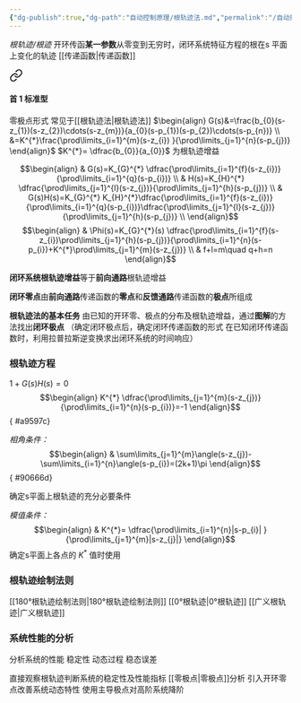 ```yaml
---
{"dg-publish":true,"dg-path":"自动控制原理/根轨迹法.md","permalink":"/自动控制原理/根轨迹法/","dgPassFrontmatter":true,"noteIcon":"","created":"2024-04-16T13:01:27.304+08:00","updated":"2024-04-18T11:17:35.947+08:00"}
---
```



*根轨迹/根迹*
开环传函**某一参数**从零变到无穷时，闭环系统特征方程的根在s 平面上变化的轨迹
[[传递函数\|传递函数]]

<div class="transclusion internal-embed is-loaded"><a class="markdown-embed-link" href="//#1" aria-label="Open link"><svg xmlns="http://www.w3.org/2000/svg" width="24" height="24" viewBox="0 0 24 24" fill="none" stroke="currentColor" stroke-width="2" stroke-linecap="round" stroke-linejoin="round" class="svg-icon lucide-link"><path d="M10 13a5 5 0 0 0 7.54.54l3-3a5 5 0 0 0-7.07-7.07l-1.72 1.71"></path><path d="M14 11a5 5 0 0 0-7.54-.54l-3 3a5 5 0 0 0 7.07 7.07l1.71-1.71"></path></svg></a><div class="markdown-embed">



#### 首 1 标准型
零极点形式
常见于[[根轨迹法\|根轨迹法]]
$\begin{align}
G(s)&=\frac{b_{0}(s-z_{1})(s-z_{2})\cdots(s-z_{m})}{a_{0}(s-p_{1})(s-p_{2})\cdots(s-p_{n})} \\
&=K^{*}\frac{\prod\limits_{i=1}^{m}(s-z_{i}) }{\prod\limits_{j=1}^{n}(s-p_{j})}
\end{align}$
$K^{*}= \dfrac{b_{0}}{a_{0}}$ 为根轨迹增益


</div></div>


$$\begin{align}
 & G(s)=K_{G}^{*} \dfrac{\prod\limits_{i=1}^{f}(s-z_{i})}{\prod\limits_{i=1}^{q}(s-p_{i})} \\
 & H(s)=K_{H}^{*} \dfrac{\prod\limits_{j=1}^{l}(s-z_{j})}{\prod\limits_{j=1}^{h}(s-p_{j})} \\
 & G(s)H(s)=K_{G}^{*} K_{H}^{*}\dfrac{\prod\limits_{i=1}^{f}(s-z_{i})}{\prod\limits_{i=1}^{q}(s-p_{i})}\dfrac{\prod\limits_{j=1}^{l}(s-z_{j})}{\prod\limits_{j=1}^{h}(s-p_{j})} \\
\end{align}$$
$$\begin{align}
 & \Phi(s)=K_{G}^{*}(s) \dfrac{\prod\limits_{i=1}^{f}(s-z_{i})\prod\limits_{j=1}^{h}(s-p_{j})}{\prod\limits_{i=1}^{n}(s-p_{i})+K^{*}\prod\limits_{j=1}^{m}(s-z_{j})} \\
 & f+l=m\quad q+h=n
\end{align}$$



**闭环系统根轨迹增益**等于**前向通路**根轨迹增益

**闭环零点**由**前向通路**传递函数的**零点**和**反馈通路**传递函数的**极点**所组成

**根轨迹法的基本任务**
由已知的开环零、极点的分布及根轨迹增益，通过**图解**的方法找出**闭环极点**
（确定闭环极点后，确定闭环传递函数的形式
在已知闭环传递函数时，利用拉普拉斯逆变换求出闭环系统的时间响应）


### 根轨迹方程
$1+G(s)H(s)=0$
$$\begin{align}
K^{*} \dfrac{\prod\limits_{j=1}^{m}(s-z_{j})}{\prod\limits_{i=1}^{n}(s-p_{i})}=-1
\end{align}$$
{ #a9597c}


*相角条件：*
$$\begin{align}
 & \sum\limits_{j=1}^{m}\angle(s-z_{j})-\sum\limits_{i=1}^{n}\angle(s-p_{i})=(2k+1)\pi
\end{align}$$
{ #90666d}


确定s平面上根轨迹的充分必要条件

*模值条件：*
$$\begin{align}
& K^{*}= \dfrac{\prod\limits_{i=1}^{n}|s-p_{i}| }{\prod\limits_{j=1}^{m}|s-z_{j}|}
\end{align}$$
确定s平面上各点的 $K^{*}$ 值时使用

### 根轨迹绘制法则
[[180°根轨迹绘制法则\|180°根轨迹绘制法则]]
[[0°根轨迹\|0°根轨迹]]
[[广义根轨迹\|广义根轨迹]]

### 系统性能的分析
分析系统的性能
	稳定性
	动态过程
	稳态误差

直接观察根轨迹判断系统的稳定性及性能指标
[[零极点\|零极点]]分析
	引入开环零点改善系统动态特性
	使用主导极点对高阶系统降阶








